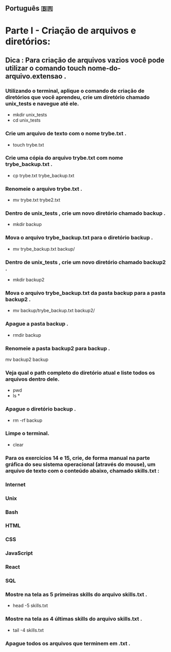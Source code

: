 ## Português 🇧🇷 

# Parte I - Criação de arquivos e diretórios:

## Dica : Para criação de arquivos vazios você pode utilizar o comando touch nome-do-arquivo.extensao .

### Utilizando o terminal, aplique o comando de criação de diretórios que você aprendeu, crie um diretório chamado unix_tests e navegue até ele.

- mkdir unix_tests
- cd unix_tests

### Crie um arquivo de texto com o nome trybe.txt .

- touch trybe.txt

### Crie uma cópia do arquivo trybe.txt com nome trybe_backup.txt .

- cp trybe.txt trybe_backup.txt  

### Renomeie o arquivo trybe.txt .

- mv trybe.txt trybe2.txt

### Dentro de unix_tests , crie um novo diretório chamado backup .

- mkdir backup   

### Mova o arquivo trybe_backup.txt para o diretório backup .

- mv trybe_backup.txt backup/

### Dentro de unix_tests , crie um novo diretório chamado backup2 .

- mkdir backup2

### Mova o arquivo trybe_backup.txt da pasta backup para a pasta backup2 .

- mv backup/trybe_backup.txt backup2/

### Apague a pasta backup .

- rmdir backup   

### Renomeie a pasta backup2 para backup .

mv backup2 backup

### Veja qual o path completo do diretório atual e liste todos os arquivos dentro dele.

- pwd
- ls *

### Apague o diretório backup .

- rm -rf backup

### Limpe o terminal.

- clear

### Para os exercícios 14 e 15, crie, de forma manual na parte gráfica do seu sistema operacional (através do mouse), um arquivo de texto com o conteúdo abaixo, chamado skills.txt :

### Internet
### Unix
### Bash
### HTML
### CSS
### JavaScript
### React
### SQL

### Mostre na tela as 5 primeiras skills do arquivo skills.txt .

- head -5 skills.txt

### Mostre na tela as 4 últimas skills do arquivo skills.txt .

- tail -4 skills.txt

### Apague todos os arquivos que terminem em .txt .
